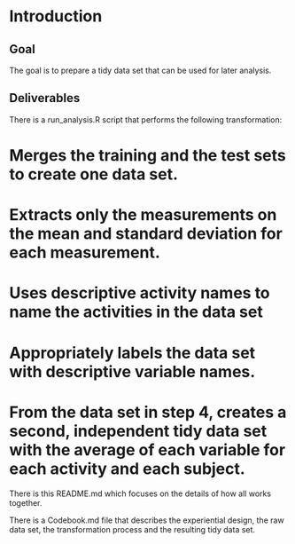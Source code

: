 Introduction
============

Goal
----
The goal is to prepare a tidy data set that can be used for later analysis.

Deliverables
------------

There is a run_analysis.R script that performs the following transformation:
 
# Merges the training and the test sets to create one data set.
# Extracts only the measurements on the mean and standard deviation for each measurement. 
# Uses descriptive activity names to name the activities in the data set
# Appropriately labels the data set with descriptive variable names. 
# From the data set in step 4, creates a second, independent tidy data set with the average of each variable for each activity and each subject.

There is this README.md which focuses on the details of how all works together.

There is a Codebook.md file that describes the experiential design, the raw data set, the transformation process and the resulting tidy data set.




